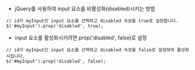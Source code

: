- jQuery를 사용하여 input 요소를 비활성화(disabled)시키는 방법

````
// id가 myInput인 input 요소를 선택하고 disabled 속성을 true로 설정합니다.
$('#myInput').prop('disabled', true);
````

- input 요소를 활성화시키려면 prop('disabled', false)로 설정

````
// id가 myInput인 input 요소를 선택하고 disabled 속성을 false로 설정하여 활성화시킵니다.
$('#myInput').prop('disabled', false);
````